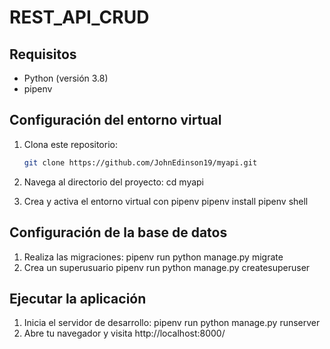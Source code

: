 # REST_API_CRUD

## Requisitos

- Python (versión 3.8)
- pipenv

## Configuración del entorno virtual

1. Clona este repositorio:

   ```bash
   git clone https://github.com/JohnEdinson19/myapi.git

2. Navega al directorio del proyecto:
    cd myapi

3. Crea y activa el entorno virtual con pipenv
    pipenv install
    pipenv shell

## Configuración de la base de datos
1. Realiza las migraciones:
    pipenv run python manage.py migrate
2. Crea un superusuario
    pipenv run python manage.py createsuperuser

## Ejecutar la aplicación
1. Inicia el servidor de desarrollo:
    pipenv run python manage.py runserver
2. Abre tu navegador y visita http://localhost:8000/
